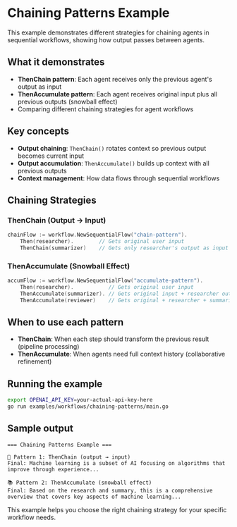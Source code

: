 # Chaining Patterns Example

This example demonstrates different strategies for chaining agents in sequential workflows, showing how output passes between agents.

## What it demonstrates

- **ThenChain pattern**: Each agent receives only the previous agent's output as input
- **ThenAccumulate pattern**: Each agent receives original input plus all previous outputs (snowball effect)
- Comparing different chaining strategies for agent workflows

## Key concepts

- **Output chaining**: `ThenChain()` rotates context so previous output becomes current input
- **Output accumulation**: `ThenAccumulate()` builds up context with all previous outputs
- **Context management**: How data flows through sequential workflows

## Chaining Strategies

### ThenChain (Output → Input)
```go
chainFlow := workflow.NewSequentialFlow("chain-pattern").
    Then(researcher).        // Gets original user input
    ThenChain(summarizer)    // Gets only researcher's output as input
```

### ThenAccumulate (Snowball Effect)  
```go
accumFlow := workflow.NewSequentialFlow("accumulate-pattern").
    Then(researcher).           // Gets original user input
    ThenAccumulate(summarizer). // Gets original input + researcher output
    ThenAccumulate(reviewer)    // Gets original + researcher + summarizer
```

## When to use each pattern

- **ThenChain**: When each step should transform the previous result (pipeline processing)
- **ThenAccumulate**: When agents need full context history (collaborative refinement)

## Running the example

```bash
export OPENAI_API_KEY=your-actual-api-key-here
go run examples/workflows/chaining-patterns/main.go
```

## Sample output

```
=== Chaining Patterns Example ===

🔗 Pattern 1: ThenChain (output → input)
Final: Machine learning is a subset of AI focusing on algorithms that improve through experience...

📚 Pattern 2: ThenAccumulate (snowball effect)  
Final: Based on the research and summary, this is a comprehensive overview that covers key aspects of machine learning...
```

This example helps you choose the right chaining strategy for your specific workflow needs.